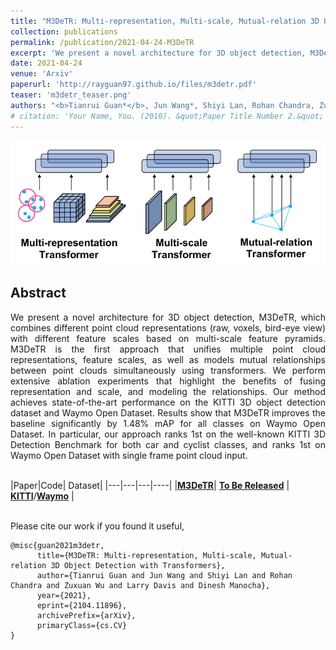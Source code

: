 ```yaml
---
title: "M3DeTR: Multi-representation, Multi-scale, Mutual-relation 3D Object Detection with Transformers"
collection: publications
permalink: /publication/2021-04-24-M3DeTR
excerpt: 'We present a novel architecture for 3D object detection, M3DeTR, which combines different point cloud representations (raw, voxels, bird-eye view) with different feature scales based on multi-scale feature pyramids. M3DeTR is the first approach that unifies multiple point cloud representations, feature scales, as well as models mutual relationships between point clouds simultaneously using transformers. Our method achieves state-of-the-art performance on the KITTI 3D object detection dataset and Waymo Open Dataset.'
date: 2021-04-24
venue: 'Arxiv'
paperurl: 'http://rayguan97.github.io/files/m3detr.pdf'
teaser: 'm3detr_teaser.png'
authors: "<b>Tianrui Guan*</b>, Jun Wang*, Shiyi Lan, Rohan Chandra, Zuxuan Wu, Larry Davis, Dinesh Manocha"
# citation: 'Your Name, You. (2010). &quot;Paper Title Number 2.&quot; <i>Journal 1</i>. 1(2).'
---
```

<img src="../images/m3detr_teaser.png">


## Abstract
<div style="text-align: justify">We present a novel architecture for 3D object detection, M3DeTR, which combines different point cloud representations (raw, voxels, bird-eye view) with different feature scales based on multi-scale feature pyramids. M3DeTR is the first approach that unifies multiple point cloud representations, feature scales, as well as models mutual relationships between point clouds simultaneously using transformers. We perform extensive ablation experiments that highlight the benefits of fusing representation and scale, and modeling the relationships. Our method achieves state-of-the-art performance on the KITTI 3D object detection dataset and Waymo Open Dataset. Results show that M3DeTR improves the baseline significantly by 1.48% mAP for all classes on Waymo Open Dataset. In particular, our approach ranks 1st on the well-known KITTI 3D Detection Benchmark for both car and cyclist classes, and ranks 1st on Waymo Open Dataset with single frame point cloud input.</div>
<br>

|Paper|Code| Dataset| 
|---|---|---|----|
|[**M3DeTR**](http://rayguan97.github.io/files/m3detr.pdf)| [**To Be Released**](https://github.com/rayguan97/) |    [**KITTI**](http://www.cvlibs.net/datasets/kitti/eval_object.php?obj_benchmark=3d)/[**Waymo**](https://waymo.com/open/challenges/2021/real-time-3d-prediction/) |

<br>
Please cite our work if you found it useful,

```
@misc{guan2021m3detr,
      title={M3DeTR: Multi-representation, Multi-scale, Mutual-relation 3D Object Detection with Transformers}, 
      author={Tianrui Guan and Jun Wang and Shiyi Lan and Rohan Chandra and Zuxuan Wu and Larry Davis and Dinesh Manocha},
      year={2021},
      eprint={2104.11896},
      archivePrefix={arXiv},
      primaryClass={cs.CV}
}
```
